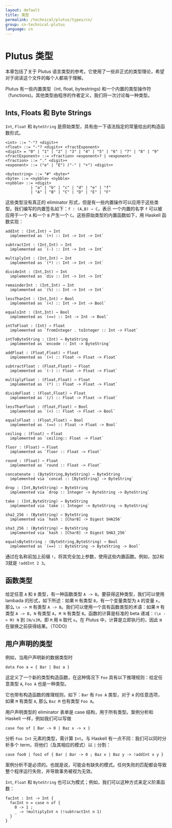 ```yaml
---
layout: default
title: 类型
permalink: /technical/plutus/types/cn/
group: cn-technical-plutus
language: cn
---
```

<!-- Reviewed at 25dc86c0fd9741b2f1c59d3a594c48844bbc73f5 -->

# Plutus 类型

本章包括了关于 Plutus 语言类型的参考。它使用了一些非正式的类型理论，希望对于阅读这个文件的每个人都易于理解。

Plutus 有一些内置类型（int, float, bytestrings) 和一个内置的类型操作符（functions)。其他类型由程序的作者定义，我们将一次讨论每一种类型。


## Ints, Floats 和 Byte Strings

`Int`, `Float` 和 `ByteString` 是原始类型，具有由一下语法指定的常量给出的构造函数形式。


    <int> ::= "-"? <digit>+
    <float> ::= "-"? <digit>+ <fractExponent>
    <digit> = "0" | "1" | "2" | "3" | "4" | "5" | "6" | "7" | "8" | "9"
    <fractExponent> ::= <fraction> <exponent>? | <exponent>
    <fraction> ::= "." <digit>+
    <exponent> ::= ("e" | "E") ("-" | "+") <digit>+

    <bytestring> ::= "#" <byte>*
    <byte> ::= <nybble> <nybble>
    <nybble> ::= <digit>
               | "a" | "b" | "c" | "d" | "e" | "f"
               | "A" | "B" | "C" | "D" | "E" | "F"

这些类型没有真正的 eliminator 形式，但是有一些内置操作可以应用于这些类型。我们编写的内置签名如下：`f : (A,B) ⇀ C`，表示 一个内置的名字 `f` 可以被应用于一个 `A` 和一个 `B` 产生一个 `C`。这些原始类型的内置函数如下，用 Haskell 函数实现：

    addInt : (Int,Int) ⇀ Int
      implemented as `(+) :: Int -> Int -> Int`

    subtractInt : (Int,Int) ⇀ Int
      implemented as `(-) :: Int -> Int -> Int`

    multiplyInt : (Int,Int) ⇀ Int
      implemented as `(*) :: Int -> Int -> Int`

    divideInt : (Int,Int) ⇀ Int
      implemented as `div :: Int -> Int -> Int`

    remainderInt : (Int,Int) ⇀ Int
      implemented as `(%) :: Int -> Int -> Int`

    lessThanInt : (Int,Int) ⇀ Bool
      implemented as `(<) :: Int -> Int -> Bool`

    equalsInt : (Int,Int) ⇀ Bool
      implemented as `(==) :: Int -> Int -> Bool`

    intToFloat : (Int) ⇀ Float
      implemented as `fromInteger . toInteger :: Int -> Float`

    intToByteString : (Int) ⇀ ByteString
      implemented as `encode :: Int -> ByteString`

    addFloat : (Float,Float) ⇀ Float
      implemented as `(+) :: Float -> Float -> Float`

    subtractFloat : (Float,Float) ⇀ Float
      implemented as `(-) :: Float -> Float -> Float`

    multiplyFloat : (Float,Float) ⇀ Float
      implemented as `(*) :: Float -> Float -> Float`

    divideFloat : (Float,Float) ⇀ Float
      implemented as `(/) :: Float -> Float -> Float`

    lessThanFloat : (Float,Float) ⇀ Bool
      implemented as `(<) :: Float -> Float -> Bool`

    equalsFloat : (Float,Float) ⇀ Bool
      implemented as `(==) :: Float -> Float -> Bool`

    ceiling : (Float) ⇀ Float
      implemented as `ceiling:: Float -> Float`

    floor : (Float) ⇀ Float
      implemented as `floor :: Float -> Float`

    round : (Float) ⇀ Float
      implemented as `round :: Float -> Float`

    concatenate : (ByteString,ByteString) ⇀ ByteString
      implemented via `concat :: [ByteString] -> ByteString`

    drop : (Int,ByteString) ⇀ ByteString
      implemented via `drop :: Integer -> ByteString -> ByteString`

    take : (Int,ByteString) ⇀ ByteString
      implemented via `take :: Integer -> ByteString -> ByteString`

    sha2_256 : (ByteString) ⇀ ByteString
      implemented via `hash : [Char8] -> Digest SHA256`

    sha3_256 : (ByteString) ⇀ ByteString
      implemented via `hash : [Char8] -> Digest SHA3_256`

    equalsByteString : (ByteString,ByteString) ⇀ Bool
      implemented as `(==) :: ByteString -> ByteString -> Bool`

通过在名称前加上前缀 `!`，将其完全加上参数，使用这些内置函数。例如，加2和3就是 `!addInt 2 3`。

## 函数类型

给定任意 `A` 和 `B` 类型，有一种函数类型 `A -> B`。要获得这种类型，我们可以使用 lambada 的形式，如下所述：如果 `M` 有类型 `B`，有一个变量类型为 `A` 的变量 `x`，那么 `\x -> M` 有类型 `A -> B`。我们可以使用一个具有函数类型的术语：如果 `M` 有类型 `A -> B`，`N` 有类型 `A`，`M N` 有类型 `B`。函数的计算是标准的 beta 递减：`(\x -> M) N` 到 `[N/x]M`，即 `M` 用 `N` 取代 `x`。在 Plutus 中，计算是立即执行的，因此 `N` 在替换之前获得结果。（TODO)

## 用户声明的类型

例如，当用户声明新的数据类型时

    data Foo a = { Bar | Baz a }

这定义了一个新的类型构造函数，在这种情况下 `Foo` 具有以下推理规则：给定任意类型 `A`, `Foo A` 也是一种类型。

它也带有构造函数的推理规则，如下：`Bar` 有 `Foo A` 类型，对于 `A` 的任意选项，如果 `M` 有类型 `A`, 那么 `Baz M` 也有类型 `Foo A`。

用户声明类型的 eliminator 表单是 case 结构，用于所有类型。案例分析和 Haskell 一样，例如我们可以写做

    case foo of { Bar -> 0 | Baz x -> x }

分析 `Foo Int` 元素的类型，需计算 `Int`。与 Haskell 有一点不同：我们可以同时分析多个 term，将他们（及其相应的模式）以 `|` 分割：

    case foo0 | foo1 of { Bar | Bar -> 0 ; Baz x | Baz y -> !addInt x y }

案例分析不是必须的。也就是说，可能会有缺失的模式。任何失败的匹配都会导致整个程序运行失败，并导致事务被视为无效。

`Int`, `Float` 和 `ByteString` 也可以为模式；例如，我们可以这种方式来定义阶乘函数：


    facInt : Int -> Int {
      facInt n = case n of {
        0 -> 1 ;
        _ -> !multiplyInt n (!subtractInt n 1)
      }
    }
